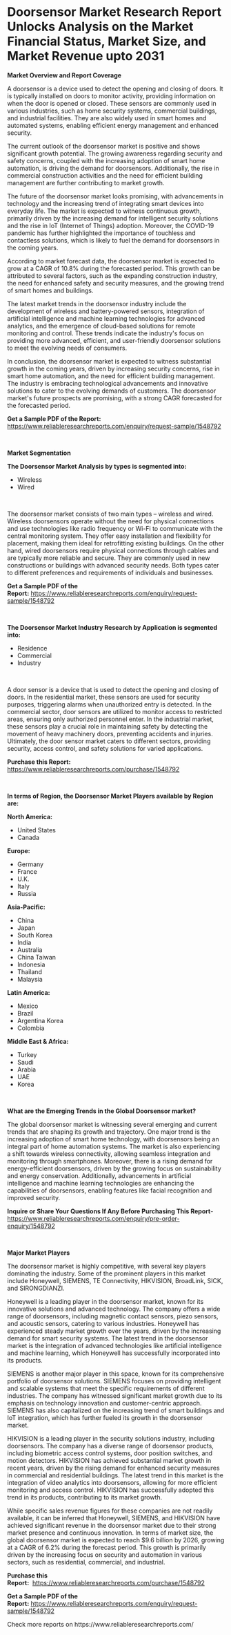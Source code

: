 <p><h1>Doorsensor Market Research Report Unlocks Analysis on the Market Financial Status, Market Size, and Market Revenue upto 2031</h1></p><p><strong>Market Overview and Report Coverage</strong></p>
<p><p>A doorsensor is a device used to detect the opening and closing of doors. It is typically installed on doors to monitor activity, providing information on when the door is opened or closed. These sensors are commonly used in various industries, such as home security systems, commercial buildings, and industrial facilities. They are also widely used in smart homes and automated systems, enabling efficient energy management and enhanced security.</p><p>The current outlook of the doorsensor market is positive and shows significant growth potential. The growing awareness regarding security and safety concerns, coupled with the increasing adoption of smart home automation, is driving the demand for doorsensors. Additionally, the rise in commercial construction activities and the need for efficient building management are further contributing to market growth.</p><p>The future of the doorsensor market looks promising, with advancements in technology and the increasing trend of integrating smart devices into everyday life. The market is expected to witness continuous growth, primarily driven by the increasing demand for intelligent security solutions and the rise in IoT (Internet of Things) adoption. Moreover, the COVID-19 pandemic has further highlighted the importance of touchless and contactless solutions, which is likely to fuel the demand for doorsensors in the coming years.</p><p>According to market forecast data, the doorsensor market is expected to grow at a CAGR of 10.8% during the forecasted period. This growth can be attributed to several factors, such as the expanding construction industry, the need for enhanced safety and security measures, and the growing trend of smart homes and buildings.</p><p>The latest market trends in the doorsensor industry include the development of wireless and battery-powered sensors, integration of artificial intelligence and machine learning technologies for advanced analytics, and the emergence of cloud-based solutions for remote monitoring and control. These trends indicate the industry's focus on providing more advanced, efficient, and user-friendly doorsensor solutions to meet the evolving needs of consumers.</p><p>In conclusion, the doorsensor market is expected to witness substantial growth in the coming years, driven by increasing security concerns, rise in smart home automation, and the need for efficient building management. The industry is embracing technological advancements and innovative solutions to cater to the evolving demands of customers. The doorsensor market's future prospects are promising, with a strong CAGR forecasted for the forecasted period.</p></p>
<p><strong>Get a Sample PDF of the Report:</strong> <a href="https://www.reliableresearchreports.com/enquiry/request-sample/1548792">https://www.reliableresearchreports.com/enquiry/request-sample/1548792</a></p>
<p>&nbsp;</p>
<p><strong>Market Segmentation</strong></p>
<p><strong>The Doorsensor Market Analysis by types is segmented into:</strong></p>
<p><ul><li>Wireless</li><li>Wired</li></ul></p>
<p>&nbsp;</p>
<p><p>The doorsensor market consists of two main types – wireless and wired. Wireless doorsensors operate without the need for physical connections and use technologies like radio frequency or Wi-Fi to communicate with the central monitoring system. They offer easy installation and flexibility for placement, making them ideal for retrofitting existing buildings. On the other hand, wired doorsensors require physical connections through cables and are typically more reliable and secure. They are commonly used in new constructions or buildings with advanced security needs. Both types cater to different preferences and requirements of individuals and businesses.</p></p>
<p><strong>Get a Sample PDF of the Report:</strong>&nbsp;<a href="https://www.reliableresearchreports.com/enquiry/request-sample/1548792">https://www.reliableresearchreports.com/enquiry/request-sample/1548792</a></p>
<p>&nbsp;</p>
<p><strong>The Doorsensor Market Industry Research by Application is segmented into:</strong></p>
<p><ul><li>Residence</li><li>Commercial</li><li>Industry</li></ul></p>
<p>&nbsp;</p>
<p><p>A door sensor is a device that is used to detect the opening and closing of doors. In the residential market, these sensors are used for security purposes, triggering alarms when unauthorized entry is detected. In the commercial sector, door sensors are utilized to monitor access to restricted areas, ensuring only authorized personnel enter. In the industrial market, these sensors play a crucial role in maintaining safety by detecting the movement of heavy machinery doors, preventing accidents and injuries. Ultimately, the door sensor market caters to different sectors, providing security, access control, and safety solutions for varied applications.</p></p>
<p><strong>Purchase this Report:</strong>&nbsp; <a href="https://www.reliableresearchreports.com/purchase/1548792">https://www.reliableresearchreports.com/purchase/1548792</a></p>
<p>&nbsp;</p>
<p><strong>In terms of Region, the Doorsensor Market Players available by Region are:</strong></p>
<p>
    <p> <strong> North America: </strong>
        <ul>
            <li>United States</li>
            <li>Canada</li>
        </ul>
        </p> 
    <p> <strong> Europe: </strong>
        <ul>
            <li>Germany</li>
            <li>France</li>
            <li>U.K.</li>
            <li>Italy</li>
            <li>Russia</li>
        </ul>
        </p> 
    <p> <strong> Asia-Pacific: </strong>
        <ul>
            <li>China</li>
            <li>Japan</li>
            <li>South Korea</li>
            <li>India</li>
            <li>Australia</li>
            <li>China Taiwan</li>
            <li>Indonesia</li>
            <li>Thailand</li>
            <li>Malaysia</li>
        </ul>
        </p> 
    <p> <strong> Latin America: </strong>
        <ul>
            <li>Mexico</li>
            <li>Brazil</li>
            <li>Argentina Korea</li>
            <li>Colombia</li>
        </ul>
        </p> 
    <p> <strong> Middle East & Africa: </strong>
        <ul>
            <li>Turkey</li>
            <li>Saudi</li>
            <li>Arabia</li>
            <li>UAE</li>
            <li>Korea</li>
        </ul>
    </p>
    </p>
<p>&nbsp;</p>
<p><strong>What are the Emerging Trends in the Global Doorsensor market?</strong></p>
<p><p>The global doorsensor market is witnessing several emerging and current trends that are shaping its growth and trajectory. One major trend is the increasing adoption of smart home technology, with doorsensors being an integral part of home automation systems. The market is also experiencing a shift towards wireless connectivity, allowing seamless integration and monitoring through smartphones. Moreover, there is a rising demand for energy-efficient doorsensors, driven by the growing focus on sustainability and energy conservation. Additionally, advancements in artificial intelligence and machine learning technologies are enhancing the capabilities of doorsensors, enabling features like facial recognition and improved security.</p></p>
<p><strong>Inquire or Share Your Questions If Any Before Purchasing This Report</strong>- <a href="https://www.reliableresearchreports.com/enquiry/pre-order-enquiry/1548792">https://www.reliableresearchreports.com/enquiry/pre-order-enquiry/1548792</a></p>
<p>&nbsp;</p>
<p><strong>Major Market Players</strong></p>
<p><p>The doorsensor market is highly competitive, with several key players dominating the industry. Some of the prominent players in this market include Honeywell, SIEMENS, TE Connectivity, HIKVISION, BroadLink, SICK, and SIRONGDIANZI. </p><p>Honeywell is a leading player in the doorsensor market, known for its innovative solutions and advanced technology. The company offers a wide range of doorsensors, including magnetic contact sensors, piezo sensors, and acoustic sensors, catering to various industries. Honeywell has experienced steady market growth over the years, driven by the increasing demand for smart security systems. The latest trend in the doorsensor market is the integration of advanced technologies like artificial intelligence and machine learning, which Honeywell has successfully incorporated into its products.</p><p>SIEMENS is another major player in this space, known for its comprehensive portfolio of doorsensor solutions. SIEMENS focuses on providing intelligent and scalable systems that meet the specific requirements of different industries. The company has witnessed significant market growth due to its emphasis on technology innovation and customer-centric approach. SIEMENS has also capitalized on the increasing trend of smart buildings and IoT integration, which has further fueled its growth in the doorsensor market.</p><p>HIKVISION is a leading player in the security solutions industry, including doorsensors. The company has a diverse range of doorsensor products, including biometric access control systems, door position switches, and motion detectors. HIKVISION has achieved substantial market growth in recent years, driven by the rising demand for enhanced security measures in commercial and residential buildings. The latest trend in this market is the integration of video analytics into doorsensors, allowing for more efficient monitoring and access control. HIKVISION has successfully adopted this trend in its products, contributing to its market growth.</p><p>While specific sales revenue figures for these companies are not readily available, it can be inferred that Honeywell, SIEMENS, and HIKVISION have achieved significant revenue in the doorsensor market due to their strong market presence and continuous innovation. In terms of market size, the global doorsensor market is expected to reach $9.6 billion by 2026, growing at a CAGR of 6.2% during the forecast period. This growth is primarily driven by the increasing focus on security and automation in various sectors, such as residential, commercial, and industrial.</p></p>
<p><strong>Purchase this Report:</strong>&nbsp;&nbsp;<a href="https://www.reliableresearchreports.com/purchase/1548792">https://www.reliableresearchreports.com/purchase/1548792</a></p>
<p></p>
<p><strong>Get a Sample PDF of the Report:</strong>&nbsp;<a href="https://www.reliableresearchreports.com/enquiry/request-sample/1548792">https://www.reliableresearchreports.com/enquiry/request-sample/1548792</a></p>
<p>Check more reports on https://www.reliableresearchreports.com/</p>